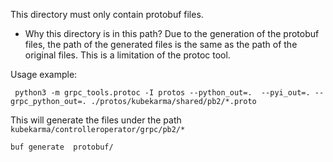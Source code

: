 This directory must only contain protobuf files.


- Why this directory is in this path?
Due to the generation of the protobuf files, the path of the generated files is the same as the path of the original files. This is a limitation of the protoc tool.


Usage example:
```shell
 python3 -m grpc_tools.protoc -I protos --python_out=.  --pyi_out=. --grpc_python_out=. ./protos/kubekarma/shared/pb2/*.proto
 ```

This will generate the files under the path `kubekarma/controlleroperator/grpc/pb2/*`

```shell
buf generate  protobuf/
```